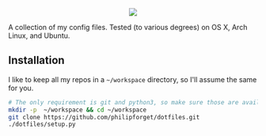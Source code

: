 <div style="text-align:center"><img src ="/static/dotfiles.png" /></div>

A collection of my config files. Tested (to various degrees) on OS X, Arch
Linux, and Ubuntu.

## Installation

I like to keep all my repos in a `~/workspace` directory, so I'll assume the
same for you.

```bash
# The only requirement is git and python3, so make sure those are available
mkdir -p  ~/workspace && cd ~/workspace
git clone https://github.com/philipforget/dotfiles.git
./dotfiles/setup.py
```
